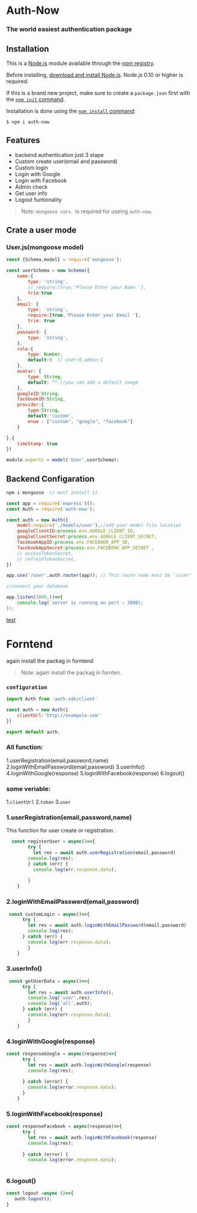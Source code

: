 # Auth-Now
### The world easiest authentication package


## Installation

This is a [Node.js](https://nodejs.org/en/) module available through the
[npm registry](https://www.npmjs.com/).

Before installing, [download and install Node.js](https://nodejs.org/en/download/).
Node.js 0.10 or higher is required.

If this is a brand new project, make sure to create a `package.json` first with
the [`npm init` command](https://docs.npmjs.com/creating-a-package-json-file).

Installation is done using the
[`npm install` command](https://docs.npmjs.com/getting-started/installing-npm-packages-locally):

```console
$ npm i auth-now
```
## Features

 - backend authentication just 3 stape
 - Custom create user(email and password)
 - Custom login
 - Login with Google 
 - Login with Facebook
 - Admin check
 - Get user info
 - Logout funtionality

> Note: `mongoose cors ` is required for useing `auth-now`.

## Crate a user mode
### User.js(mongoose model)

```js
const {Schema,model} = require('mongoose');

const userSchema = new Schema({
    name:{
        type: 'string',
        // require:[true,'Please Enter your Name '],
        trim:true
    },
    email: {
        type: 'string',
        require:[true,'Please Enter your Email '],
        trim: true
    },
    password: {
        type: 'string',
    },
    role:{
        type: Number,
        default:0  // user:0,admin:1
    },
    avatar: {
        type: String,
        default: "" //you can add a default image
    },
    googleID:String,
    facebookID:String,
    provider:{
        type:String,
        default:'custom',
        enum : ["custom", "google", "facebook"]
    }

},{
    timeStamp: true
})

module.exports = model('User',userSchema);
```

## Backend Configaration
```js
npm i mongoose  // must install it
```
```js
const app = require('express')();
const Auth = require('auth-now');

const auth = new Auth({
    model:require('./models/user'),//add your model file location
    googleClientID:process.env.GOOGLE_CLIENT_ID,
    googleClientSecret:process.env.GOOGLE_CLIENT_SECRET,
    facebookAppID:process.env.FACEBOOK_APP_ID,
    facebookAppSecret:process.env.FACEBOOK_APP_SECRET ,
    // accessTokenSecret,
    // refreshTokenSecret,
})

app.use('/user',auth.router(app)); // This route name must be '/user'

//connect your database

app.listen(3000,()=>{
    console.log(`server is running on port : 3000);
});
```

[test](http://locaolhost:3000)
# Forntend 

again install the packag in forntend
> Note: again install the packag in fornten.
### `configuration`
```js
import Auth from 'auth-sdk/client'

const auth = new Auth({
    clientUrl:'http://exampole.com'
})

export default auth;
```
### All function:
1.userRegistration(email,password,name)
2.loginWithEmailPassword(email,password)
3.userInfo()
4.loginWithGoogle(response)
5.loginWithFacebook(response)
6.logout()

### some veriable:
1.`clientUrl`
2.`token`
3.`user`
### 1.userRegistration(email,password,name)
This function for user create or registration .
```js
  const registerUser = async()=>{
        try {
          let res = await auth.userRegistration(email,password)
        console.log(res);
        } catch (err) {
          console.log(err.response.data);
          
        }
    }
```

### 2.loginWithEmailPassword(email,password)
```js
 const customLogin = async()=>{
      try {
        let res = await auth.loginWithEmailPassword(email,password)
        console.log(res);
      } catch (err) {
        console.log(err.response.data);
        }
    }
```
### 3.userInfo()
```js
 const getUserData = async()=>{
      try {
        let res = await auth.userInfo();
        console.log('user',res);
        console.log('all',auth);
      } catch (err) {
        console.log(err.response.data);
        }
    }
```
### 4.loginWithGoogle(response)
```js
const responseGoogle = async(response)=>{
      try {
        let res = await auth.loginWithGoogle(response)
        console.log(res);
        
      } catch (error) {
        console.log(error.response.data);
      }
    }
```
### 5.loginWithFacebook(response)
```js
const responseFacebook = async(response)=>{
      try {
        let res = await auth.loginWithFacebook(response)
        console.log(res);
        
      } catch (error) {
        console.log(error.response.data);
     
```
### 6.logout()
```js
const logout =async ()=>{
   auth.logout();
}
```








